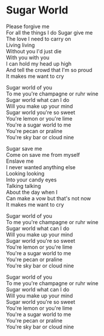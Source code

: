 # Sugar World  

Please forgive me  
For all the things I do
Sugar give me  
The love I need to carry on  
Living living  
Without you I'd just die  
With you with you  
I can hold my head up high  
And tell the crowd that I'm so proud  
It makes me want to cry  

Sugar world of you  
To me you're champagne or ruhr wine  
Sugar world what can I do  
Will you make up your mind  
Sugar world you're so sweet  
You're lemon or you're lime  
You're a sugar world to me  
You're pecan or praline  
You're sky bar or cloud nine  

Sugar save me  
Come on save me from myself  
Enslave me  
I never wanted anything else  
Looking looking  
Into your candy eyes  
Talking talking  
About the day when I  
Can make a vow but that's not now  
It makes me want to cry  

Sugar world of you  
To me you're champagne or ruhr wine  
Sugar world what can I do  
Will you make up your mind  
Sugar world you're so sweet  
You're lemon or you're lime  
You're a sugar world to me  
You're pecan or praline  
You're sky bar or cloud nine  

Sugar world of you  
To me you're champagne or ruhr wine  
Sugar world what can I do  
Will you make up your mind  
Sugar world you're so sweet  
You're lemon or you're lime  
You're a sugar world to me  
You're pecan or praline  
You're sky bar or cloud nine  

